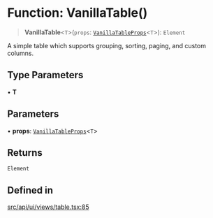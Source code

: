 # Function: VanillaTable()

> **VanillaTable**\<`T`\>(`props`: [`VanillaTableProps`](../interfaces/VanillaTableProps.md)\<`T`\>): `Element`

A simple table which supports grouping, sorting, paging, and custom columns.

## Type Parameters

• **T**

## Parameters

• **props**: [`VanillaTableProps`](../interfaces/VanillaTableProps.md)\<`T`\>

## Returns

`Element`

## Defined in

[src/api/ui/views/table.tsx:85](https://github.com/blacksmithgu/datacore/blob/b2f12b09abf3864956181ba4f5c7075bc281ce27/src/api/ui/views/table.tsx#L85)
